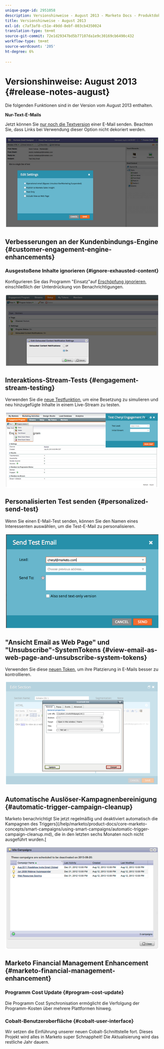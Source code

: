 ```yaml
---
unique-page-id: 2951058
description: Versionshinweise - August 2013 - Marketo Docs - Produktdokumentation
title: Versionshinweise - August 2013
exl-id: c7af3af8-c51e-49dd-8ebf-803cb4350024
translation-type: tm+mt
source-git-commit: 72e1d29347bd5b77107da1e9c30169cb6490c432
workflow-type: tm+mt
source-wordcount: '205'
ht-degree: 6%

---
```


# Versionshinweise: August 2013 {#release-notes-august}

Die folgenden Funktionen sind in der Version vom August 2013 enthalten.

**Nur-Text-E-Mails**

Jetzt können Sie [nur noch die Textversion](/help/marketo/product-docs/email-marketing/general/creating-an-email/create-a-text-only-email.md) einer E-Mail senden. Beachten Sie, dass Links bei Verwendung dieser Option nicht dekoriert werden.

![](assets/image2014-9-22-16-3a34-3a15.png)

## Verbesserungen an der Kundenbindungs-Engine {#customer-engagement-engine-enhancements}

### Ausgestoßene Inhalte ignorieren {#ignore-exhausted-content}

Konfigurieren Sie das Programm &quot;Einsatz&quot;auf [Erschöpfung ignorieren](/help/marketo/product-docs/email-marketing/drip-nurturing/using-engagement-programs/disable-and-enable-exhausted-content-notifications.md), einschließlich der Unterdrückung von Benachrichtigungen.

![](assets/image2014-9-22-16-3a34-3a37.png)

## Interaktions-Stream-Tests {#engagement-stream-testing}

Verwenden Sie die [neue Testfunktion](/help/marketo/product-docs/email-marketing/drip-nurturing/engagement-program-streams/test-an-engagement-stream.md), um eine Besetzung zu simulieren und neu hinzugefügte Inhalte in einem Live-Stream zu testen.

![](assets/image2014-9-22-16-3a34-3a56.png)

## Personalisierten Test senden {#personalized-send-test}

Wenn Sie einen E-Mail-Test senden, können Sie den Namen eines Interessenten auswählen, um die Test-E-Mail zu personalisieren.

![](assets/image2014-9-22-16-3a35-3a15.png)

## &quot;Ansicht Email as Web Page&quot; und &quot;Unsubscribe&quot;-SystemTokens {#view-email-as-web-page-and-unsubscribe-system-tokens}

Verwenden Sie diese [neuen Token](/help/marketo/product-docs/email-marketing/general/using-tokens/system-tokens-glossary.md), um ihre Platzierung in E-Mails besser zu kontrollieren.

![](assets/image2014-9-22-16-3a35-3a38.png)

## Automatische Auslöser-Kampagnenbereinigung {#automatic-trigger-campaign-cleanup}

Marketo benachrichtigt Sie jetzt regelmäßig und deaktiviert automatisch die Kampagnen des Triggers](/help/marketo/product-docs/core-marketo-concepts/smart-campaigns/using-smart-campaigns/automatic-trigger-campaign-cleanup.md), die in den letzten sechs Monaten noch nicht ausgeführt wurden.[

![](assets/image2014-9-22-16-3a36-3a2.png)

## Marketo Financial Management Enhancement {#marketo-financial-management-enhancement}

### Programm Cost Update {#program-cost-update}

Die Programm Cost Synchronisation ermöglicht die Verfolgung der Programm-Kosten über mehrere Plattformen hinweg.

### Cobalt-Benutzeroberfläche {#cobalt-user-interface}

Wir setzen die Einführung unserer neuen Cobalt-Schnittstelle fort. Dieses Projekt wird alles in Marketo super Schnappheit! Die Aktualisierung wird das restliche Jahr dauern.
